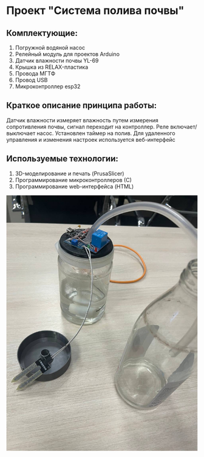 # Проект "Система полива почвы"
## Комплектующие:
1. Погружной водяной насос
2. Релейный модуль для проектов Arduino
3. Датчик влажности почвы YL-69
4. Крышка из RELAX-пластика
5. Провода МГТФ
6. Провод USB  
7. Микроконтроллер esp32

## Краткое описание принципа работы:
Датчик влажности измеряет влажность путем измерения сопротивления почвы, сигнал переходит на 
контроллер. Реле включает/выключает насос. Установлен таймер на полив. Для удаленного управления 
и изменения настроек используется веб-интерфейс

## Используемые технологии: 
1. 3D-моделирование и печать (PrusaSlicer)
2. Программирование микроконтроллеров (С)
3. Программирование web-интерфейса (HTML)

![result](result.png)

